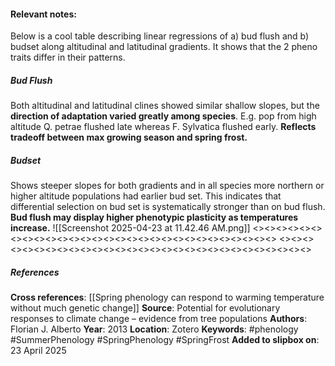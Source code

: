 #### **Relevant notes**:
Below is a cool table describing linear regressions of a) bud flush and b) budset along altitudinal and latitudinal gradients. It shows that the 2 pheno traits differ in their patterns. 
##### Bud Flush
Both altitudinal and latitudinal clines showed similar shallow slopes, but the **direction of adaptation varied greatly among species**. E.g. pop from high altitude Q. petrae flushed late whereas F. Sylvatica flushed early. **Reflects tradeoff between max growing season and spring frost.** 
##### Budset
Shows steeper slopes for both gradients and in all species more northern or higher altitude populations had earlier bud set. This indicates that differential selection on bud set is systematically stronger than on bud flush. **Bud flush may display higher phenotypic plasticity as temperatures increase.** 
![[Screenshot 2025-04-23 at 11.42.46 AM.png]]
<><><><><><><><><><><><><><><><><><><><><><><><><><><><><>
<><><><><><><><><><><><><><><><><><><><><><><><><><><><><>
##### References
**Cross references**:
[[Spring phenology can respond to warming temperature without much genetic change]]
**Source**: Potential for evolutionary responses to climate change – evidence from tree populations
**Authors**: Florian J. Alberto
**Year**: 2013
**Location**: Zotero
**Keywords**: #phenology #SummerPhenology #SpringPhenology #SpringFrost 
**Added to slipbox on**: 23 April 2025